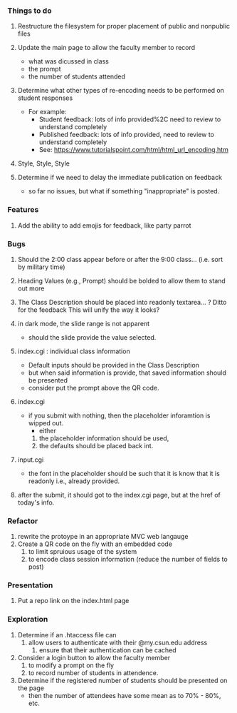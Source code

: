 ### Things to do
  1. Restructure the filesystem for proper placement of public and nonpublic files

  1. Update the main page to allow the faculty member to record
     - what was dicussed in class
     - the prompt
     - the number of students attended
  1. Determine what other types of re-encoding needs to be performed on student responses
     - For example:
       * Student feedback: lots of info provided%2C need to review to understand completely
       * Published feedback: lots of info provided, need to review to understand completely
       * See: https://www.tutorialspoint.com/html/html_url_encoding.htm
  1. Style, Style, Style

  1. Determine if we need to delay the immediate publication on feedback
     - so far no issues, but what if something "inappropriate" is posted.

### Features
  1. Add the ability to add emojis for feedback, like party parrot
  
### Bugs
  1. Should the 2:00 class appear before or after the 9:00 class... (i.e. sort by military time)
  1. Heading Values (e.g., Prompt) should be bolded to allow them to stand out more

  1. The Class Description should be placed into readonly textarea... ?
     Ditto for the feedback
     This will unify the way it looks?
  1. in dark mode, the slide range is not apparent
     - should the slide provide the value selected. 
  1. index.cgi : individual class information
     - Default inputs should be provided in the Class Description
     - but when said information is provide, that saved information should be presented
     - consider put the prompt above the QR code.

  1. index.cgi
     - if you submit with nothing, then the placeholder inforamtion is wipped out.
        - either
         1. the placeholder information should be used,
         1. the defaults should be placed back int.
  1. input.cgi
     - the font in the placeholder should be such that it is know that it is readonly
       i.e., already provided.

  1. after the submit, it should got to the index.cgi page, but at the href of today's info.

   

### Refactor
  1. rewrite the protoype in an appropriate MVC web langauge
  1. Create a QR code on the fly with an embedded code 
     1. to limit spruious usage of the system
     1. to encode class session information (reduce the number of fields to post)

### Presentation
  1. Put a repo link on the index.html page

### Exploration
  1. Determine if an .htaccess file can
     1. allow users to authenticate with their @my.csun.edu address
        1. ensure that their authentication can be cached
  1. Consider a login button to allow the faculty member 
     1. to modify a prompt on the fly
     1. to record number of students in attendence.
  1. Determine if the registered number of students should be presented on the page
     - then the number of attendees have some mean as to 70% - 80%, etc.




